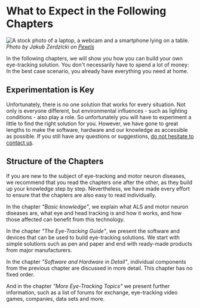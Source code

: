 # What to Expect in the Following Chapters

![](/stockimage-laptop-webcam-smartphone.jpg "A stock photo of a laptop, a webcam and a smartphone lying on a table.")
_Photo by Jakub Zerdzicki on [Pexels](https://www.pexels.com/photo/electronic-devices-mockup-smartphone-18275877/)_

In the following chapters, we will show you how you can build your own eye-tracking solution.
You don't necessarily have to spend a lot of money: In the best case scenario, you already have everything you need at home.

## Experimentation is Key

Unfortunately, there is no one solution that works for every situation.
Not only is everyone different, but environmental influences - such as lighting conditions - also play a role.
So unfortunately you will have to experiment a little to find the right solution for you.
However, we have gone to great lengths to make the software, hardware and our knowledge as accessible as possible.
If you still have any questions or suggestions, [do not hesitate to contact us](/06-miscellaneous/contact).

## Structure of the Chapters

If you are new to the subject of eye-tracking and motor neuron diseases, we recommend that you read the chapters one after the other, as they build up your knowledge step by step.
Nevertheless, we have made every effort to ensure that the chapters are also easy to read individually.

In the chapter _“Basic knowledge"_, we explain what ALS and motor neuron diseases are, what eye and head tracking is and how it works, and how those affected can benefit from this technology.

In the chapter _"The Eye-Tracking Guide"_, we present the software and devices that can be used to build eye-tracking solutions.
We start with simple solutions such as pen and paper and end with ready-made products from major manufacturers.

In the chapter _"Software and Hardware in Detail"_, individual components from the previous chapter are discussed in more detail.
This chapter has no fixed order.

And in the chapter _"More Eye-Tracking Topics"_ we present further information, such as a list of forums for exchange, eye-tracking video games, companies, data sets and more.
